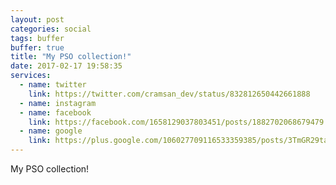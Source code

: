 ```yaml
---
layout: post
categories: social
tags: buffer
buffer: true
title: "My PSO collection!"
date: 2017-02-17 19:58:35
services: 
  - name: twitter
    link: https://twitter.com/cramsan_dev/status/832812650442661888
  - name: instagram
  - name: facebook
    link: https://facebook.com/1658129037803451/posts/1882702068679479
  - name: google
    link: https://plus.google.com/106027709116533359385/posts/3TmGR29tamj
---
```


My PSO collection!

